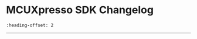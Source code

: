 # MCUXpresso SDK Changelog

```{include} /examples/_boards/mcxw72loc/ChangeLog_board.md
:heading-offset: 2
```
---
